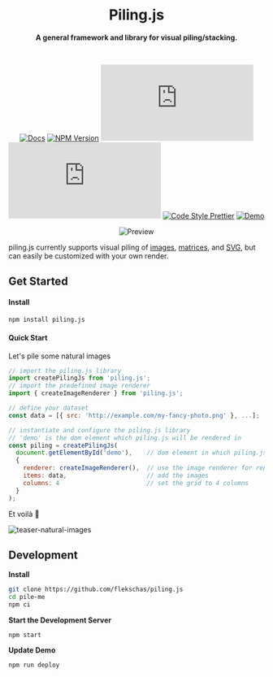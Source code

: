 <h1 align="center">
  Piling.js
</h1>

<div align="center">
  
  **A general framework and library for visual piling/stacking.**
  
</div>

<br/>

<div align="center">
  
  [![Docs](https://img.shields.io/badge/docs-📖-7fcaff.svg?style=flat-square&color=7fd4ff)](https://piling.js.org/docs)
  [![NPM Version](https://img.shields.io/npm/v/piling.js.svg?style=flat-square&color=7f99ff)](https://npmjs.org/package/piling.js)
  [![Build Status](https://img.shields.io/travis/flekschas/piling.js?color=a17fff&style=flat-square)](https://travis-ci.org/flekschas/piling.js/)
  [![File Size](http://img.badgesize.io/https://unpkg.com/piling.js/dist/piling.min.js?compression=gzip&style=flat-square&color=e17fff)](https://unpkg.com/piling.min.js)
  [![Code Style Prettier](https://img.shields.io/badge/code%20style-prettier-ff7fe1.svg?style=flat-square)](https://github.com/prettier/prettier#readme)
  [![Demo](https://img.shields.io/badge/demo-👍-ff7fa5.svg?style=flat-square)](https://piling.js.org)
  
</div>

<div id="teaser-matrices" align="center">
  
  ![Preview](https://user-images.githubusercontent.com/932103/65613151-8107e980-df83-11e9-86bf-72be591fe284.gif)
  
</div>

piling.js currently supports visual piling of [images](#quick-start), [matrices](#teaser-matrices), and [SVG](https://piling.js.org/?example=lines), but can easily be customized with your own render.

## Get Started

#### Install

```bash
npm install piling.js
```

#### Quick Start

Let's pile some natural images

```javascript
// import the piling.js library
import createPilingJs from 'piling.js';
// import the predefined image renderer
import { createImageRenderer } from 'piling.js';

// define your dataset
const data = [{ src: 'http://example.com/my-fancy-photo.png' }, ...];

// instantiate and configure the piling.js library
// 'demo' is the dom element which piling.js will be rendered in
const piling = createPilingJs(
  document.getElementById('demo'),    // dom element in which piling.js will be rendered
  {
    renderer: createImageRenderer(),  // use the image renderer for rendering
    items: data,                      // add the images
    columns: 4                        // set the grid to 4 columns
  }
);
```

Et voilà 🎉

![teaser-natural-images](https://user-images.githubusercontent.com/932103/65775958-24d1d080-e10f-11e9-8d12-5aaf6f760228.gif)

## Development

**Install**

```bash
git clone https://github.com/flekschas/piling.js
cd pile-me
npm ci
```

**Start the Development Server**

```
npm start
```

**Update Demo**

```
npm run deploy
```
